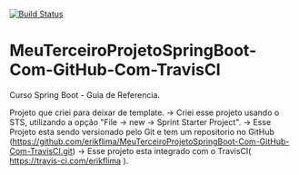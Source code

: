 [![Build Status](https://travis-ci.com/erikflima/MeuTerceiroProjetoSpringBoot-Com-GitHub-Com-TravisCI.svg?branch=master)](https://travis-ci.com/erikflima/MeuTerceiroProjetoSpringBoot-Com-GitHub-Com-TravisCI)

# MeuTerceiroProjetoSpringBoot-Com-GitHub-Com-TravisCI
Curso Spring Boot - Guia de Referencia.

Projeto que criei para deixar de template.
 -> Criei esse projeto usando o STS, utilizando a opção "File -> new -> Sprint Starter Project".
 -> Esse Projeto esta sendo versionado pelo Git e tem um repositorio no GitHub (https://github.com/erikflima/MeuTerceiroProjetoSpringBoot-Com-GitHub-Com-TravisCI.git)
 -> Esse projeto esta integrado com o TravisCI( https://travis-ci.com/erikflima ).
